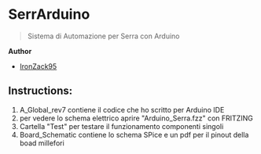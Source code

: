 # SerrArduino
> Sistema di Automazione per Serra con Arduino

**Author**
- [IronZack95](https://github.com/IronZack95)
 
 ## Instructions:
 1. A_Global_rev7 contiene il codice che ho scritto per Arduino IDE
 2. per vedere lo schema elettrico aprire "Arduino_Serra.fzz" con FRITZING
 3. Cartella "Test" per testare il funzionamento componenti singoli
 4. Board_Schematic contiene lo schema SPice e un pdf per il pinout della boad millefori

